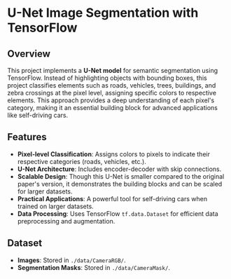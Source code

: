 # U-Net Image Segmentation with TensorFlow

## Overview
This project implements a **U-Net model** for semantic segmentation using TensorFlow. Instead of highlighting objects with bounding boxes, this project classifies elements such as roads, vehicles, trees, buildings, and zebra crossings at the pixel level, assigning specific colors to respective elements. This approach provides a deep understanding of each pixel's category, making it an essential building block for advanced applications like self-driving cars.

## Features
- **Pixel-level Classification**: Assigns colors to pixels to indicate their respective categories (roads, vehicles, etc.).
- **U-Net Architecture**: Includes encoder-decoder with skip connections.
- **Scalable Design**: Though this U-Net is smaller compared to the original paper's version, it demonstrates the building blocks and can be scaled for larger datasets.
- **Practical Applications**: A powerful tool for self-driving cars when trained on larger datasets.
- **Data Processing**: Uses TensorFlow `tf.data.Dataset` for efficient data preprocessing and augmentation.

## Dataset
- **Images**: Stored in `./data/CameraRGB/`.  
- **Segmentation Masks**: Stored in `./data/CameraMask/`.




